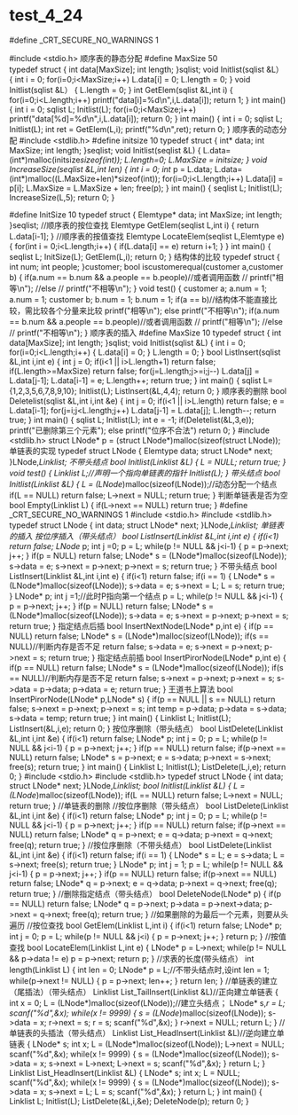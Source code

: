 # test_4_24
#define _CRT_SECURE_NO_WARNINGS  1

#include <stdio.h>
顺序表的静态分配
#define MaxSize 50  
typedef struct
{
	int data[MaxSize];
	int length;
}sqlist;
void Initlist(sqlist &L）
{
	int i = 0;
	for(i=0;i<MaxSize;i++)
		L.data[i] = 0;
	L.length = 0;
}
void Initlist(sqlist &L）
{
	L.length = 0;
}
int GetElem(sqlist &L,int i)
{
	for(i=0;i<L.length;i++)
		printf("data[i]=%d\n",i,L.data[i]);
	return 1;
}
int main()
{
	int i = 0;
	sqlist L;
	Initlist(L);
	for(i=0;i<MaxSize;i++)
		printf("data[%d]=%d\n",i,L.data[i]);
	return 0;
}
int main()
{
	int i = 0;
	sqlist L;
	Initlist(L);
	int ret = GetElem(L,i);
	printf("%d\n",ret);
	return 0;
}
顺序表的动态分配
#include <stdlib.h>
#define initsize 10
typedef struct
{
	int* data;
	int MaxSize;
	int length;
}seqlist;
void Initlist(seqlist &L)
{
	L.data=(int*)malloc(initsize*sizeof(int));
	L.length=0;
	L.MaxSize = initsize;
}
void IncreaseSize(seqlist &L,int len)
{
	int i = 0;
	int* p = L.data;
	L.data=(int*)malloc((L.MaxSize+len)*sizeof(int));
	for(i=0;i<L.length;i++)
		L.data[i] = p[i];
	L.MaxSize = L.MaxSize + len;
	free(p);
}
int main()
{
	seqlist L;
	Initlist(L);
	IncreaseSize(L,5);
	return 0;
}

#define InitSize 10
typedef struct 
{
	Elemtype* data;
	int MaxSize;
	int length;
}seqlist;
//顺序表的按位查找
Elemtype GetElem(seqlist L,int i)
{
	return L.data[i-1];
}
//顺序表的按值查找
Elemtype LocateElem(seqlist L,Elemtype e)
{
	for(int i = 0;i<L.length;i++)
	{
		if(L.data[i] == e)
			return i+1;
	}
}
int main()
{
	seqlist L;
	InitSize(L);
	GetElem(L,i);
	return 0;
}
结构体的比较
typedef struct
{
	int num;
	int people;
}customer;
bool iscustomerequal(customer a,customer b)
{
	if(a.num == b.num && a.people == b.people)//或者调用函数
		//	printf("相等\n");
	//else
	//	printf("不相等\n");
}
void test()
{
	customer a;
	a.num = 1;
	a.num = 1;
	customer b;
	b.num = 1;
	b.num = 1;
	if(a == b)//结构体不能直接比较，需比较各个分量来比较
		printf("相等\n");
	else
		printf("不相等\n");
	if(a.num == b.num && a.people == b.people)//或者调用函数
		//	printf("相等\n");
	//else
	//	printf("不相等\n");
}
顺序表的插入
#define MaxSize 10
typedef struct
{
	int data[MaxSize];
	int length;
}sqlist;
void Initlist(sqlist &L)
{
	int i = 0;
	for(i=0;i<L.length;i++)
	{
		L.data[i] = 0;
	}
	L.length = 0;
}
bool ListInsert(sqlist &L,int i,int e)
{
	int j = 0;
	if(i<1 || i>L.length+1)
		return false;
    if(L.length>=MaxSize)
		return false;
	for(j=L.length;j>=i;j--)
		L.data[j] = L.data[j-1];
	L.data[i-1] = e;
	L.length++;
	return true;
}
int main()
{
	sqlist L={1,2,3,5,6,7,8,9,10};
	Initlist(L);
	ListInsert(&L,4,4);
	return 0;
}
顺序表的删除
bool Deletelist(sqlist &L,int i,int &e)
{
	int j = 0;
	if(i<1 || i>L.length)
		return false;
	e = L.data[i-1];
	for(j=i;j<L.length;j++)
		L.data[j-1] = L.data[j];
	L.length--;
	return true;
}
int main()
{
	sqlist L;
	Initlist(L);
	int e = -1;
	if(Deletelist(&L,3,e));
	    printf("已删除第三个元素");
	else
		printf("位序不合法")
	return 0;
}
#include <stdlib.h>
struct LNode* p = (struct LNode*)malloc(sizeof(struct LNode));
单链表的实现
typedef struct LNode
{
	Elemtype data;
	struct LNode* next;
}LNode,*Linklist;
不带头结点
bool Initlist(Linklist &L)
{
	L = NULL;
	return true;
}
void test()
{
	Linklist L;//声明一个指向单链表的指针
	Initlist(L);
}
带头结点
bool Initlist(Linklist &L)
{
	L = (LNode*)malloc(sizeof(LNode));//动态分配一个结点
	if(L == NULL)
		return false;
	L->next = NULL;
	return true;
}
判断单链表是否为空
bool Empty(Linklist L)
{
	if(L->next == NULL)
		return true;
}
#define _CRT_SECURE_NO_WARNINGS  1
#include <stdio.h>
#include <stdlib.h>
typedef struct LNode
{
	int data;
	struct LNode* next;
}LNode,*Linklist;
单链表的插入
按位序插入（带头结点）
bool ListInsert(Linklist &L,int i,int e)
{
	if(i<1)
		return false;
	LNode* p;
	int j =0;
	p = L;
	while(p != NULL && j<i-1)
	{
		p = p->next;
	    j++;
	}
	if(p = NULL)
		return false;
	LNode* s = (LNode*)malloc(sizeof(LNode));
	s->data = e;
	s->next = p->next;
	p->next = s;
	return true;
}
不带头结点
bool ListInsert(Linklist &L,int i,int e)
{
	if(i<1)
		return false;
	if(i == 1)
	{
		LNode* s = (LNode*)malloc(sizeof(LNode));
		s->data = e;
		s->next = L;
		L = s;
		return true;
	}
	LNode* p;
	int j =1;//此时P指向第一个结点
	p = L;
	while(p != NULL && j<i-1)
	{
		p = p->next;
	    j++;
	}
	if(p = NULL)
		return false;
	LNode* s = (LNode*)malloc(sizeof(LNode));
	s->data = e;
	s->next = p->next;
	p->next = s;
	return true;
}
指定结点后插
bool InsertNextNode(LNode* p,int e)
{
	if(p == NULL)
		return false;
	LNode* s = (LNode*)malloc(sizeof(LNode));
	if(s == NULL)//判断内存是否不足
		return false;
	s->data = e;
	s->next = p->next;
	p->next = s;
	return true;
}
指定结点前插
bool InsertPirorNode(LNode* p,int e)
{
	if(p == NULL)
		return false;
	LNode* s = (LNode*)malloc(sizeof(LNode));
	if(s == NULL)//判断内存是否不足
		return false;
	s->next = p->next;
	p->next = s;
	s->data = p->data;
	p->data = e;
	return true;
}
王道书上算法
bool InsertPirorNode(LNode* p,LNode* s)
{
	if(p == NULL || s == NULL)
		return false;
	s->next = p->next;
	p->next = s;
	int temp = p->data;
	p->data = s->data;
	s->data = temp;
	return true;
}
int main()
{
	Linklist L;
	Initlist(L);
	ListInsert(&L,i,e);
	return 0;
}
按位序删除（带头结点）
bool ListDelete(Linklist &L,int i,int &e)
{
	if(i<1)
		return false;
	LNode* p;
	int j = 0;
	p = L;
	while(p != NULL && j<i-1)
	{
		p = p->next;
	    j++;
	}
	if(p == NULL)
		return false;
	if(p->next == NULL)
		return false;
	LNode* s = p->next;
	e = s->data;
	p->next = s->next;
	free(s);
	return true;
}
int main()
{
	Linklist L;
	Initlist(L);
	ListDelete(L,i,e);
	return 0;
}
#include <stdio.h>
#include <stdlib.h>
typedef struct LNode
{
	int data;
	struct LNode* next;
}LNode,*Linklist;
bool Initlist(Linklist &L)
{
	L = (LNode*)malloc(sizeof(LNode));
	if(L == NULL)
		return false;
	L->next = NULL;
	return true;
}
//单链表的删除
//按位序删除（带头结点）
bool ListDelete(Linklist &L,int i,int &e)
{
	if(i<1)
		return false;
	LNode* p;
	int j = 0;
	p = L;
	while(p != NULL && j<i-1)
	{
		p = p->next;
		j++;
	}
	if(p == NULL)
		return false;
	if(p->next == NULL)
		return false;
	LNode* q = p->next;
	e = q->data;
	p->next = q->next;
	free(q);
	return true;
}
//按位序删除（不带头结点）
bool ListDelete(Linklist &L,int i,int &e)
{
	if(i<1)
		return false;
	if(i == 1)
	{
		LNode* s = L;
		e = s->data;
		L = s->next;
		free(s);
		return true;
	}
	LNode* p;
	int j = 1;
	p = L;
	while(p != NULL && j<i-1)
	{
		p = p->next;
		j++;
	}
	if(p == NULL)
		return false;
	if(p->next == NULL)
		return false;
	LNode* q = p->next;
	e = q->data;
	p->next = q->next;
	free(q);
	return true;
}
//删除指定结点（带头结点）
bool DeleteNode(LNode* p)
{
	if(p == NULL)
		return false;
	LNode* q = p->next;
	p->data = p->next->data;
	p->next = q->next;
	free(q);
	return true;
}
//如果删除的为最后一个元素，则要从头遍历
//按位查找
bool GetElem(Linklist L,int i)
{
	if(i<1)
		return false;
	LNode* p;
	int j = 0;
	p = L;
	while(p != NULL && j<i)
	{
		p = p->next;
		j++;
	}
	return p;
}
//按值查找
bool LocateElem(Linklist L,int e)
{
	LNode* p = L->next;
	while(p != NULL && p->data != e)
		p = p->next;
	return p;
}
//求表的长度(带头结点）
int length(Linklist L)
{
	int len = 0;
	LNode* p = L;//不带头结点时,设int len = 1;
	while(p->next != NULL)
	{
		p = p->next;
		len++;
	}
	return len;
}
//单链表的建立（尾插法）（带头结点）
Linklist List_TailInsert(Linklist &L)//正向建立单链表
{
	int x = 0;
	L = (LNode*)malloc(sizeof(LNode));//建立头结点；
	LNode* s,*r = L;
	scanf("%d",&x);
	while(x != 9999)
	{
	    s = (LNode*)malloc(sizeof(LNode));
		s->data = x;
		r->next = s;
		r = s;
		scanf("%d",&x);
	}
	r->next = NULL;
	return L;
}
//单链表的头插法（带头结点）
Linklist List_HeadInsert(Linklist &L)//逆向建立单链表
{
	LNode* s;
	int x;
	L = (LNode*)malloc(sizeof(LNode));
	L->next = NULL;
	scanf("%d",&x);
	while(x != 9999)
	{
		s = (LNode*)malloc(sizeof(LNode));
		s->data = x;
		s->next = L->next;
		L->next = s;
		scanf("%d",&x);
	}
	return L;
}
Linklist List_HeadInsert(Linklist &L)
{
	LNode* s;
	int x;
	L = NULL;
	scanf("%d",&x);
	while(x != 9999)
	{
		s = (LNode*)malloc(sizeof(LNode));
		s->data = x;
		s->next = L;
		L = s;
		scanf("%d",&x);
	}
	return L;
}
int main()
{
	Linklist L;
	Initlist(L);
	ListDelete(&L,i,&e);
	DeleteNode(p);
	return 0;
}
